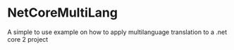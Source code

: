 # NetCoreMultiLang
A simple to use example on how to apply multilanguage translation to a .net core 2 project
